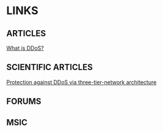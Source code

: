 # LINKS

## ARTICLES
   
[What is DDoS?](https://www.cloudflare.com/learning/ddos/what-is-a-ddos-attack)

## SCIENTIFIC ARTICLES

[Protection against DDoS via three-tier-network architecture](https://www.researchgate.net/profile/Akashdeep_Bhardwaj/publication/307435722_Three_Tier_Network_Architecture_to_Mitigate_DDoS_Attacks_on_Hybrid_Cloud_Environments/links/5a7fe7250f7e9be137c74f3b/Three-Tier-Network-Architecture-to-Mitigate-DDoS-Attacks-on-Hybrid-Cloud-Environments.pdf)

## FORUMS 

## MSIC
